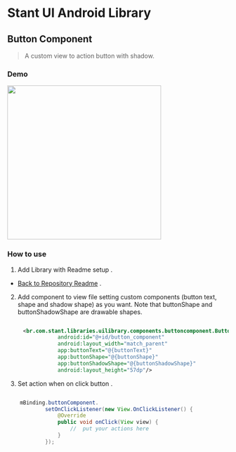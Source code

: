 # Stant UI Android Library

## Button Component
> A custom view to action button with shadow.

### Demo

<p>
  <img src="https://raw.githubusercontent.com/stantmob/stant-ui-android-library/master/ui-library/src/main/java/br/com/stant/libraries/uilibrary/components/buttoncomponent/doc/button_component.jpeg"  width="350">
</p>

### How to use

1. Add Library with Readme setup .
* [Back to Repository Readme](https://github.com/stantmob/stant-ui-android-library#how-add-into-your-project) .


2. Add component to view file setting custom components (button text, shape and shadow shape) as you want.
   Note that buttonShape and buttonShadowShape are drawable shapes.
```xml

     <br.com.stant.libraries.uilibrary.components.buttoncomponent.ButtonComponentView
                android:id="@+id/button_component"
                android:layout_width="match_parent"
                app:buttonText="@{buttonText}"
                app:buttonShape="@{buttonShape}"
                app:buttonShadowShape="@{buttonShadowShape}"
                android:layout_height="57dp"/>

```

3. Set action when on click button .
```java

    mBinding.buttonComponent.
            setOnClickListener(new View.OnClickListener() {
                @Override
                public void onClick(View view) {
                    //  put your actions here
                }
            });

```
